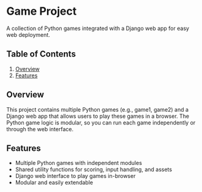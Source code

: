 # **Game Project**

A collection of Python games integrated with a Django web app for easy web deployment.

## **Table of Contents**
1. [Overview](#overview)
2. [Features](#features)

## **Overview**
This project contains multiple Python games (e.g., game1, game2) and a Django web app that allows users to play these games in a browser. The Python game logic is modular, so you can run each game independently or through the web interface.


## **Features**
- Multiple Python games with independent modules
- Shared utility functions for scoring, input handling, and assets
- Django web interface to play games in-browser
- Modular and easily extendable
